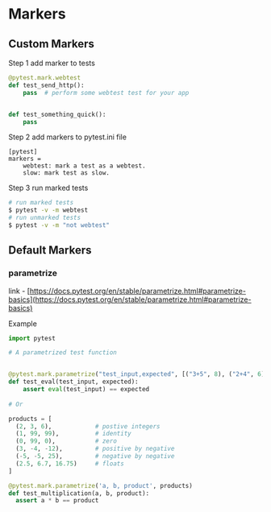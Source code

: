 # Markers

## Custom Markers

Step 1 add marker to tests

```python
@pytest.mark.webtest
def test_send_http():
    pass  # perform some webtest test for your app


def test_something_quick():
    pass
```

Step 2 add markers to pytest.ini file

```
[pytest]
markers =
    webtest: mark a test as a webtest.
    slow: mark test as slow.
```

Step 3 run marked tests

```sh
# run marked tests
$ pytest -v -m webtest
# run unmarked tests
$ pytest -v -m "not webtest"
```

## Default Markers

### parametrize

link - [https://docs.pytest.org/en/stable/parametrize.html#parametrize-basics](https://docs.pytest.org/en/stable/parametrize.html#parametrize-basics)

Example

```python
import pytest

# A parametrized test function


@pytest.mark.parametrize("test_input,expected", [("3+5", 8), ("2+4", 6), ("6*9", 42)])
def test_eval(test_input, expected):
    assert eval(test_input) == expected
    
# Or

products = [
  (2, 3, 6),            # postive integers
  (1, 99, 99),          # identity
  (0, 99, 0),           # zero
  (3, -4, -12),         # positive by negative
  (-5, -5, 25),         # negative by negative
  (2.5, 6.7, 16.75)     # floats
]

@pytest.mark.parametrize('a, b, product', products)
def test_multiplication(a, b, product):
  assert a * b == product
```
